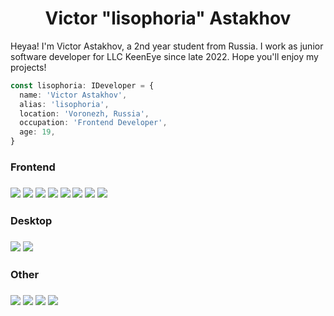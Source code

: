 <h1 align="center">
  Victor "lisophoria" Astakhov
</h1>

Heyaa! I'm Victor Astakhov, a 2nd year student from Russia. I work as junior software developer for LLC KeenEye since late 2022. Hope you'll enjoy my projects!

```typescript
const lisophoria: IDeveloper = {
  name: 'Victor Astakhov',
  alias: 'lisophoria',
  location: 'Voronezh, Russia',
  occupation: 'Frontend Developer',
  age: 19,
}
```

<h3>Frontend<h3>

<p align="left">
<img src="https://img.shields.io/badge/JavaScript-323330?style=for-the-badge&logo=javascript&logoColor=F7DF1E">
<img src="https://img.shields.io/badge/TypeScript-007ACC?style=for-the-badge&logo=typescript&logoColor=white">
<img src="https://img.shields.io/badge/HTML5-E34F26?style=for-the-badge&logo=html5&logoColor=white">
<img src="https://img.shields.io/badge/CSS3-1572B6?style=for-the-badge&logo=css3&logoColor=white">
<img src="https://img.shields.io/badge/SASS-hotpink.svg?style=for-the-badge&logo=SASS&logoColor=white">
<img src="https://img.shields.io/badge/Angular-DD0031?style=for-the-badge&logo=angular&logoColor=white">
<img src="https://img.shields.io/badge/react-%2320232a.svg?style=for-the-badge&logo=react&logoColor=%2361DAFB">
<img src="https://img.shields.io/badge/redux-%23593d88.svg?style=for-the-badge&logo=redux&logoColor=white">
</p>

<h3>Desktop<h3>

<p align="left">
<img src="https://img.shields.io/badge/node.js-6DA55F?style=for-the-badge&logo=node.js&logoColor=white">
<img src="https://img.shields.io/badge/Electron-191970?style=for-the-badge&logo=Electron&logoColor=white">
</p>

<h3>Other<h3>

<p align="left">

<img src="https://img.shields.io/badge/Linux-FCC624?style=for-the-badge&logo=linux&logoColor=black">
<img src="https://img.shields.io/badge/GIT-E44C30?style=for-the-badge&logo=git&logoColor=white">
<img src="https://img.shields.io/badge/docker-%230db7ed.svg?style=for-the-badge&logo=docker&logoColor=white">
<img src="https://img.shields.io/badge/webpack-%238DD6F9.svg?style=for-the-badge&logo=webpack&logoColor=black">
</p>
